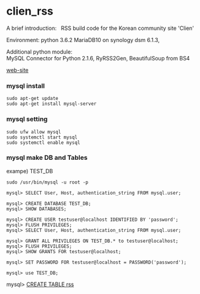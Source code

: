 # clien_rss

A brief introduction:
    RSS build code for the Korean community site 'Clien'


Environment:
    python 3.6.2
    MariaDB10 on synology dsm 6.1.3,
    
Additional python module:    
    MySQL Connector for Python 2.1.6,
    RyRSS2Gen,
    BeautifulSoup from BS4

[web-site](https://slowlifecoding.blogspot.com/2017/08/build-clien-rss-by-python3.html)  


### mysql install  
```shell
sudo apt-get update
sudo apt-get install mysql-server
```
  
### mysql setting  
```shell
sudo ufw allow mysql
sudo systemctl start mysql
sudo systemctl enable mysql
```

### mysql make DB and Tables  
exampe) TEST_DB
```shell
sudo /usr/bin/mysql -u root -p

mysql> SELECT User, Host, authentication_string FROM mysql.user;

mysql> CREATE DATABASE TEST_DB;
mysql> SHOW DATABASES;

mysql> CREATE USER testuser@localhost IDENTIFIED BY 'password';
mysql> FLUSH PRIVILEGES;
mysql> SELECT User, Host, authentication_string FROM mysql.user;

mysql> GRANT ALL PRIVILEGES ON TEST_DB.* to testuser@localhost;
mysql> FLUSH PRIVILEGES;
mysql> SHOW GRANTS FOR testuser@localhost;

mysql> SET PASSWORD FOR testuser@localhost = PASSWORD('password');

mysql> use TEST_DB;
```
mysql> [CREATE TABLE rss](MySQL_CREATE_TABLE.sql)


